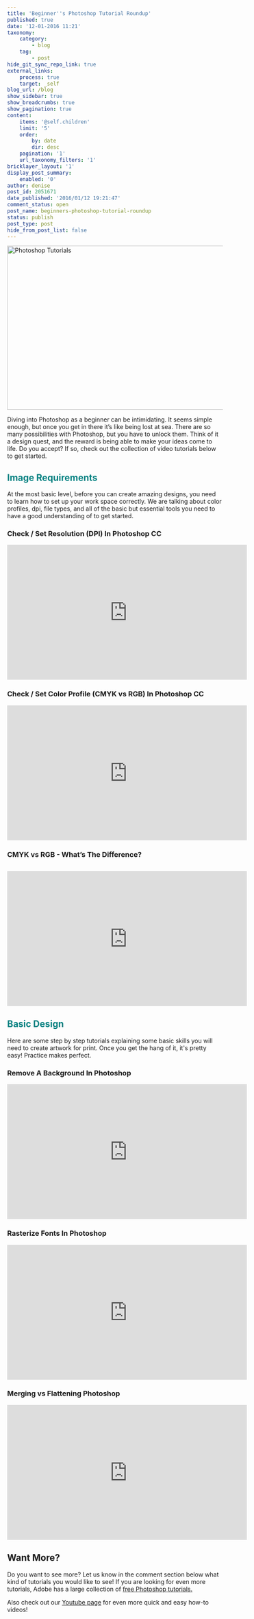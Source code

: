```yaml
---
title: 'Beginner''s Photoshop Tutorial Roundup'
published: true
date: '12-01-2016 11:21'
taxonomy:
    category:
        - blog
    tag:
        - post
hide_git_sync_repo_link: true
external_links:
    process: true
    target: _self
blog_url: /blog
show_sidebar: true
show_breadcrumbs: true
show_pagination: true
content:
    items: '@self.children'
    limit: '5'
    order:
        by: date
        dir: desc
    pagination: '1'
    url_taxonomy_filters: '1'
bricklayer_layout: '1'
display_post_summary:
    enabled: '0'
author: denise
post_id: 2051671
date_published: '2016/01/12 19:21:47'
comment_status: open
post_name: beginners-photoshop-tutorial-roundup
status: publish
post_type: post
hide_from_post_list: false
---
```


<img class="aligncenter size-full wp-image-2051752" src="https://printaura.com/wp-content/uploads/2016/01/PS-tutorial-Round-up-banner.jpg" alt="Photoshop Tutorials " width="960" height="383" />

Diving into Photoshop as a beginner can be intimidating. It seems simple enough, but once you get in there it’s like being lost at sea. There are so many possibilities with Photoshop, but you have to unlock them. Think of it a design quest, and the reward is being able to make your ideas come to life. Do you accept? If so, check out the collection of video tutorials below to get started.
<h2><span style="color: #008080;">Image Requirements</span></h2>
At the most basic level, before you can create amazing designs, you need to learn how to set up your work space correctly. We are talking about color profiles, dpi, file types, and all of the basic but essential tools you need to have a good understanding of to get started.
<h3>Check / Set Resolution (DPI) In Photoshop CC</h3>
<iframe src="https://www.youtube.com/embed/agDvI87KTJQ" width="560" height="315" frameborder="0" allowfullscreen="allowfullscreen"></iframe>
<h3>Check / Set Color Profile (CMYK vs RGB) In Photoshop CC</h3>
<iframe src="https://www.youtube.com/embed/UUEMU4wFOfY" width="560" height="315" frameborder="0" allowfullscreen="allowfullscreen"></iframe>
<h3>CMYK vs RGB - What’s The Difference?</h3>
<h2><iframe src="https://www.youtube.com/embed/qyOkoVUPB9g" width="560" height="315" frameborder="0" allowfullscreen="allowfullscreen"></iframe></h2>
<h2><span style="color: #008080;">Basic Design</span></h2>
Here are some step by step tutorials explaining some basic skills you will need to create artwork for print. Once you get the hang of it, it's pretty easy! Practice makes perfect.
<h3>Remove A Background In Photoshop</h3>
<iframe src="https://www.youtube.com/embed/AHrpf0TL4xc" width="560" height="315" frameborder="0" allowfullscreen="allowfullscreen"></iframe>
<h3>Rasterize Fonts In Photoshop</h3>
<iframe src="https://www.youtube.com/embed/D-CgfpdFLc8" width="560" height="315" frameborder="0" allowfullscreen="allowfullscreen"></iframe>
<h3>Merging vs Flattening Photoshop</h3>
<iframe src="https://www.youtube.com/embed/yVlOL8fKvk0" width="560" height="315" frameborder="0" allowfullscreen="allowfullscreen"></iframe>
<h2>Want More?</h2>
Do you want to see more? Let us know in the comment section below what kind of tutorials you would like to see! If you are looking for even more tutorials, Adobe has a large collection of <a href="https://helpx.adobe.com/photoshop/tutorials.html" target="_blank">free Photoshop tutorials.</a>

Also check out our <a href="https://www.youtube.com/user/printaura" target="_blank">Youtube page</a> for even more quick and easy how-to videos!